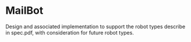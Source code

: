 # MailBot


Design and associated implementation to support the robot types describe in spec.pdf, with consideration for future robot types. 

